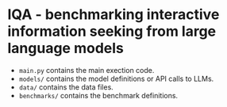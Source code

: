 # IQA - benchmarking interactive information seeking from large language models

- `main.py` contains the main exection code.
- `models/` contains the model definitions or API calls to LLMs.
- `data/` contains the data files.
- `benchmarks/` contains the benchmark definitions.
